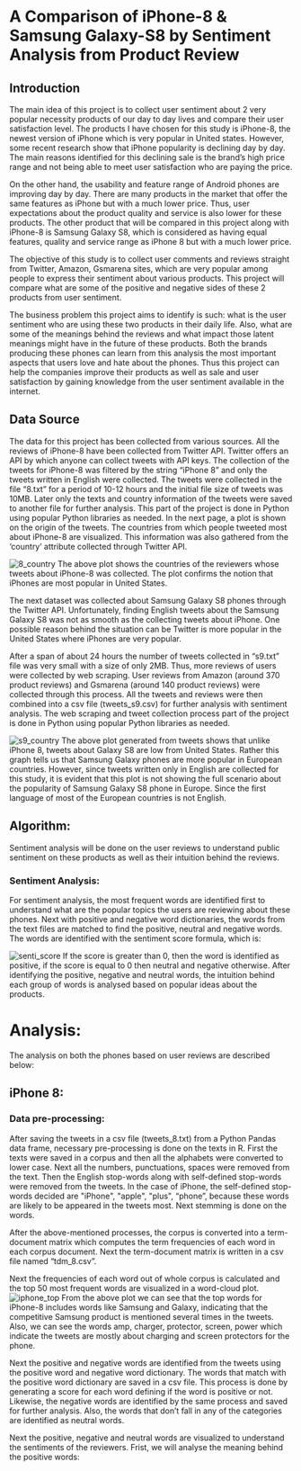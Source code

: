 # A Comparison of iPhone-8 & Samsung Galaxy-S8 by Sentiment Analysis from Product Review
## Introduction
The main idea of this project is to collect user sentiment about 2 very popular necessity products of our day to day lives and compare their user satisfaction level. The products I have chosen for this study is iPhone-8, the newest version of iPhone which is very popular in United states. However, some recent research show that iPhone popularity is declining day by day. The main reasons identified for this declining sale is the brand’s high price range and not being able to meet user satisfaction who are paying the price. 

On the other hand, the usability and feature range of Android phones are improving day by day. There are many products in the market that offer the same features as iPhone but with a much lower price. Thus, user expectations about the product quality and service is also lower for these products. The other product that will be compared in this project along with iPhone-8 is Samsung Galaxy S8, which is considered as having equal features, quality and service range as iPhone 8 but with a much lower price.

The objective of this study is to collect user comments and reviews straight from Twitter, Amazon, Gsmarena sites, which are very popular among people to express their sentiment about various products. This project will compare what are some of the positive and negative sides of these 2 products from user sentiment.

The business problem this project aims to identify is such: what is the user sentiment who are using these two products in their daily life. Also, what are some of the meanings behind the reviews and what impact those latent meanings might have in the future of these products. Both the brands producing these phones can learn from this analysis the most important aspects that users love and hate about the phones. Thus this project can help the companies improve their products as well as sale and user satisfaction by gaining knowledge from the user sentiment available in the internet. 

## Data Source
The data for this project has been collected from various sources. All the reviews of iPhone-8 have been collected from Twitter API. Twitter offers an API by which anyone can collect tweets with API keys. The collection of the tweets for iPhone-8 was filtered by the string “iPhone 8” and only the tweets written in English were collected. The tweets were collected in the file “8.txt” for a period of 10-12 hours and the initial file size of tweets was 10MB. Later only the texts and country information of the tweets were saved to another file for further analysis. This part of the project is done in Python using popular Python libraries as needed. 
In the next page, a plot is shown on the origin of the tweets. The countries from which people tweeted most about iPhone-8 are visualized. This information was also gathered from the ‘country’ attribute collected through Twitter API. 

![8_country](https://user-images.githubusercontent.com/5343403/42731294-9e7f47b8-87cf-11e8-8393-b0a31420528e.png)
The above plot shows the countries of the reviewers whose tweets about iPhone-8 was collected. The plot confirms the notion that iPhones are most popular in United States. 

The next dataset was collected about Samsung Galaxy S8 phones through the Twitter API. Unfortunately, finding English tweets about the Samsung Galaxy S8 was not as smooth as the collecting tweets about iPhone. One possible reason behind the situation can be Twitter is more popular in the United States where iPhones are very popular. 

After a span of about 24 hours the number of tweets collected in “s9.txt” file was very small with a size of only 2MB. Thus, more reviews of users were collected by web scraping. User reviews from Amazon (around 370 product reviews) and Gsmarena (around 140 product reviews) were collected through this process.  All the tweets and reviews were then combined into a csv file (tweets_s9.csv) for further analysis with sentiment analysis. The web scraping and tweet collection process part of the project is done in Python using popular Python libraries as needed. 

![s9_country](https://user-images.githubusercontent.com/5343403/42731310-0d4d4424-87d0-11e8-9c40-8cb143972555.png)
The above plot generated from tweets shows that unlike iPhone 8, tweets about Galaxy S8 are low from United States. Rather this graph tells us that Samsung Galaxy phones are more popular in European countries. However, since tweets written only in English are collected for this study, it is evident that this plot is not showing the full scenario about the popularity of Samsung Galaxy S8 phone in Europe. Since the first language of most of the European countries is not English. 

## Algorithm:
Sentiment analysis will be done on the user reviews to understand public sentiment on these products as well as their intuition behind the reviews. 

### Sentiment Analysis:
For sentiment analysis, the most frequent words are identified first to understand what are the popular topics the users are reviewing about these phones. Next with positive and negative word dictionaries, the words from the text files are matched to find the positive, neutral and negative words. The words are identified with the sentiment score formula, which is:

![senti_score](https://user-images.githubusercontent.com/5343403/42731323-479c5b9c-87d0-11e8-9112-35f34811e1a1.PNG)
If the score is greater than 0, then the word is identified as positive, if the score is equal to 0 then neutral and negative otherwise.
After identifying the positive, negative and neutral words, the intuition behind each group of words is analysed based on popular ideas about the products.  

# Analysis:
The analysis on both the phones based on user reviews are described below:

## iPhone 8:
### Data pre-processing:
After saving the tweets in a csv file (tweets_8.txt) from a Python Pandas data frame, necessary pre-processing is done on the texts in R. First the texts were saved in a corpus and then all the alphabets were converted to lower case. Next all the numbers, punctuations, spaces were removed from the text. Then the English stop-words along with self-defined stop-words were removed from the tweets. In the case of iPhone, the self-defined stop-words decided are "iPhone", "apple", "plus", “phone”, because these words are likely to be appeared in the tweets most. Next stemming is done on the words.

After the above-mentioned processes, the corpus is converted into a term-document matrix which computes the term frequencies of each word in each corpus document. Next the term-document matrix is written in a csv file named “tdm_8.csv”. 

Next the frequencies of each word out of whole corpus is calculated and the top 50 most frequent words are visualized in a word-cloud plot. 
![iphone_top](https://user-images.githubusercontent.com/5343403/42731359-cc74df24-87d0-11e8-809a-d4cb0e4ab970.png)
From the above plot we can see that the top words for iPhone-8 includes words like Samsung and Galaxy, indicating that the competitive Samsung product is mentioned several times in the tweets. Also, we can see the words amp, charger, protector, screen, power which indicate the tweets are mostly about charging and screen protectors for the phone. 

Next the positive and negative words are identified from the tweets using the positive word and negative word dictionary. The words that match with the positive word dictionary are saved in a csv file. This process is done by generating a score for each word defining if the word is positive or not. Likewise, the negative words are identified by the same process and saved for further analysis. Also, the words that don’t fall in any of the categories are identified as neutral words. 

Next the positive, negative and neutral words are visualized to understand the sentiments of the reviewers. Frist, we will analyse the meaning behind the positive words:



